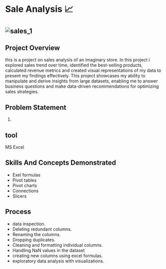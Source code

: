 # Sale Analysis 📈


![sales_1](https://github.com/stephen-dk/Sales-Analysis/assets/144712896/7f656a86-0314-4069-b65b-b4f598f57e65)
--
## Project Overview

this is a project on sales analysis of an imaginary store. In this project i explored sales trend over time, identified the best-selling products, calculated revenue metrics and created visual representations of my data to present my findings effectively. This project showcases my ability to manipulate and derive insights from large datasets, enabling me to answer business questions and make data-driven recommendations for optimizing sales strategies.

## Problem Statement

1.

## tool

MS Excel

## Skills And Concepts Demonstrated

- Exel formulas
- Pivot tables
- Pivot charts
- Connections
- Slicers


## Process

- data inspection.
- Deleting redundant columns.
- Renaming the columns.
- Dropping duplicates.
- Cleaning and formatting individual columns.
- Handling NaN values in the dataset
- creating  new columns using excel formulas.
- exploratory data analysis with visualizations.

